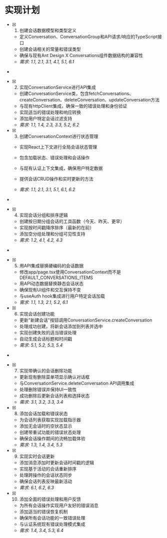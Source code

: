 # 实现计划

- [x] 1. 创建会话数据模型和类型定义





  - 定义Conversation、ConversationGroup和API请求/响应的TypeScript接口
  - 创建会话相关的常量和错误类型
  - 确保与现有Ant Design X Conversations组件数据结构的兼容性
  - _需求: 1.1, 2.1, 3.1, 4.1, 5.1, 6.1_
-

- [x] 2. 实现ConversationService进行API集成




  - 创建ConversationService类，包含fetchConversations、createConversation、deleteConversation、updateConversation方法
  - 与现有httpClient集成，确保一致的错误处理和身份验证
  - 实现适当的错误处理和响应转换
  - 添加用户特定会话过滤支持
  - _需求: 1.1, 1.4, 2.3, 3.3, 5.2, 6.2_




- [x] 3. 创建ConversationContext进行状态管理










  - 实现React上下文进行全局会话状态管理
  - 包含加载状态、错误处理和会话操作

  - 与现有认证上下文集成，确保用户特定数据
  - 提供会话CRUD操作和实时更新的方法
  - _需求: 1.1, 2.1, 3.1, 5.1, 6.1, 6.2_
-

- [x] 4. 实现会话分组和排序逻辑





  - 创建按日期分组会话的工具函数（今天、昨天、更早）
  - 实现按时间戳降序排序（最新的在前）
  - 添加空分组处理和分组可见性支持
  - _需求: 1.2, 4.1, 4.2, 4.3_
-

- [x] 5. 用API集成替换硬编码的会话数据




  - 修改app/page.tsx使用ConversationContext而不是DEFAULT_CONVERSATIONS_ITEMS
  - 用API动态数据替换静态会话状态
  - 确保现有UI组件和交互保持不变
  - 与useAuth hook集成进行用户特定会话加载
  - _需求: 1.1, 1.3, 2.1, 5.2, 6.1_

- [x] 6. 实现会话创建功能





  - 更新"新建会话"按钮调用ConversationService.createConversation
  - 处理成功创建，将新会话添加到列表并选中
  - 实现创建失败的适当错误处理
  - 自动生成会话标题和时间戳
  - _需求: 5.1, 5.2, 5.3, 5.4_
-

- [x] 7. 实现带确认的会话删除功能




  - 更新现有删除菜单项显示确认对话框
  - 与ConversationService.deleteConversation API调用集成
  - 处理删除错误并保持UI一致性
  - 成功删除后更新会话列表和选择状态
  - _需求: 3.1, 3.2, 3.3, 3.4_

- [x] 8. 添加会话加载和错误状态





  - 为会话列表获取实现加载指示器
  - 添加无会话时的空状态显示
  - 创建带重试功能的错误状态处理
  - 确保会话操作期间的流畅加载体验
  - _需求: 1.3, 1.4, 3.4, 5.3_

- [x] 9. 实现实时会话更新





  - 添加消息添加时更新会话时间戳的逻辑
  - 实现基于活动的会话重新排序
  - 处理跨操作的会话状态同步
  - 确保会话列表反映最新活动
  - _需求: 6.1, 6.2, 6.3_

- [x] 10. 添加全面的错误处理和用户反馈





  - 为所有会话操作实现用户友好的错误消息
  - 添加适当的错误恢复机制
  - 确保所有会话功能的一致错误处理
  - 与认证系统现有错误处理模式集成
  - _需求: 1.4, 3.4, 5.3, 6.4_